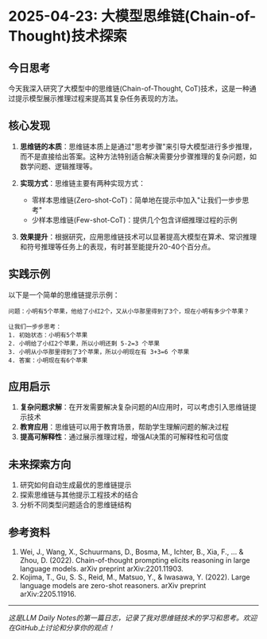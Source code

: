 # 2025-04-23: 大模型思维链(Chain-of-Thought)技术探索

## 今日思考

今天我深入研究了大模型中的思维链(Chain-of-Thought, CoT)技术，这是一种通过提示模型展示推理过程来提高其复杂任务表现的方法。

## 核心发现

1. **思维链的本质**：思维链本质上是通过"思考步骤"来引导大模型进行多步推理，而不是直接给出答案。这种方法特别适合解决需要分步骤推理的复杂问题，如数学问题、逻辑推理等。

2. **实现方式**：思维链主要有两种实现方式：
   - 零样本思维链(Zero-shot-CoT)：简单地在提示中加入"让我们一步步思考"
   - 少样本思维链(Few-shot-CoT)：提供几个包含详细推理过程的示例

3. **效果提升**：根据研究，应用思维链技术可以显著提高大模型在算术、常识推理和符号推理等任务上的表现，有时甚至能提升20-40个百分点。

## 实践示例

以下是一个简单的思维链提示示例：

```
问题：小明有5个苹果，他给了小红2个，又从小华那里得到了3个，现在小明有多少个苹果？

让我们一步步思考：
1. 初始状态：小明有5个苹果
2. 小明给了小红2个苹果，所以小明还剩 5-2=3 个苹果
3. 小明从小华那里得到了3个苹果，所以小明现在有 3+3=6 个苹果
4. 答案：小明现在有6个苹果
```

## 应用启示

1. **复杂问题求解**：在开发需要解决复杂问题的AI应用时，可以考虑引入思维链提示技术
2. **教育应用**：思维链可以用于教育场景，帮助学生理解问题的解决过程
3. **提高可解释性**：通过展示推理过程，增强AI决策的可解释性和可信度

## 未来探索方向

1. 研究如何自动生成最优的思维链提示
2. 探索思维链与其他提示工程技术的结合
3. 分析不同类型问题适合的思维链结构

## 参考资料

1. Wei, J., Wang, X., Schuurmans, D., Bosma, M., Ichter, B., Xia, F., ... & Zhou, D. (2022). Chain-of-thought prompting elicits reasoning in large language models. arXiv preprint arXiv:2201.11903.
2. Kojima, T., Gu, S. S., Reid, M., Matsuo, Y., & Iwasawa, Y. (2022). Large language models are zero-shot reasoners. arXiv preprint arXiv:2205.11916.

---

*这是LLM Daily Notes的第一篇日志，记录了我对思维链技术的学习和思考。欢迎在GitHub上讨论和分享你的观点！*
